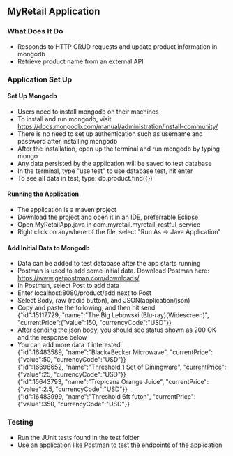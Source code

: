 ## MyRetail Application


### What Does It Do
  * Responds to HTTP CRUD requests and update product information in mongodb
  * Retrieve product name from an external API


### Application Set Up

#### Set Up Mongodb
  * Users need to install mongodb on their machines
  * To install and run mongodb, visit https://docs.mongodb.com/manual/administration/install-community/
  * There is no need to set up authentication such as username and password after installing mongodb
  * After the installation, open up the terminal and run mongodb by typing mongo
  * Any data persisted by the application will be saved to test database
  * In the terminal, type "use test" to use database test, hit enter
  * To see all data in test, type: db.product.find({})
  
#### Running the Application
  * The application is a maven project
  * Download the project and open it in an IDE, preferrable Eclipse
  * Open MyRetailApp.java in com.myretail.myretail_restful_service
  * Right click on anywhere of the file, select "Run As -> Java Application"
  
#### Add Initial Data to Mongodb
  * Data can be added to test database after the app starts running
  * Postman is used to add some initial data. Download Postman here: https://www.getpostman.com/downloads/
  * In Postman, select Post to add data
  * Enter localhost:8080/product/add next to Post
  * Select Body, raw (radio button), and JSON(application/json)
  * Copy and paste the following, and then hit send<br/>
    {"id":15117729, "name":"The Big Lebowski (Blu-ray)(Widescreen)", "currentPrice":{"value":150, "currencyCode":"USD"}}
  * After sending the json body, you should see status shown as 200 OK and the response below
  * You can add more data if interested:<br/>
    {"id":16483589, "name":"Black+Becker Microwave", "currentPrice":{"value":50, "currencyCode":"USD"}}<br/>
    {"id":16696652, "name":"Threshold 1 Set of Diningware", "currentPrice":{"value":25, "currencyCode":"USD"}}<br/>
    {"id":15643793, "name":"Tropicana Orange Juice", "currentPrice":{"value":2.5, "currencyCode":"USD"}}<br/>
    {"id":16483999, "name":"Threshold 6ft futon", "currentPrice":{"value":350, "currencyCode":"USD"}}<br/>

### Testing
  * Run the JUnit tests found in the test folder
  * Use an application like Postman to test the endpoints of the application
